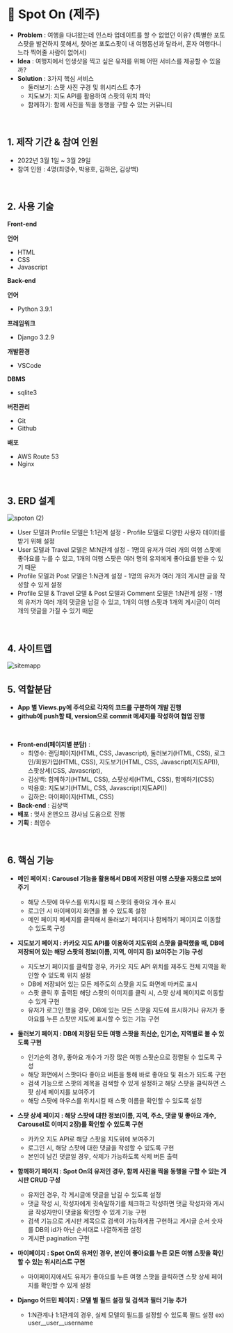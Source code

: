 # :pushpin: Spot On (제주)

- **Problem** : 여행을 다녀왔는데 인스타 업데이트를 할 수 없었던 이유? (특별한 포토스팟을 발견하지 못해서, 찾아본 포토스팟이 내 여행동선과 달라서, 혼자 여행다니느라 찍어줄 사람이 없어서)
- **Idea** : 여행지에서 인생샷을 찍고 싶은 유저를 위해 어떤 서비스를 제공할 수 있을까? 
- **Solution** : 3가지 핵심 서비스 
  - 둘러보기: 스팟 사진 구경 및 위시리스트 추가
  - 지도보기: 지도 API를 활용하여 스팟의 위치 파악
  - 함께하기: 함께 사진을 찍을 동행을 구할 수 있는 커뮤니티
<br>

## 1. 제작 기간 & 참여 인원
- 2022년 3월 1일 ~ 3월 29일
- 참여 인원 : 4명(최영수, 박용호, 김하은, 김상백)
<br>

## 2. 사용 기술
**Front-end**

**언어**
- HTML
- CSS
- Javascript

**Back-end**       

**언어**
- Python 3.9.1 

**프레임워크**
- Django 3.2.9

**개발환경**
- VSCode

**DBMS**
- sqlite3

**버전관리**
- Git
- Github

**배포**
- AWS Route 53
- Nginx

<br>

## 3. ERD 설계
![spoton (2)](https://user-images.githubusercontent.com/95380638/172568347-de3f8cab-be2b-48a9-9d75-0801b725beea.png)

- User 모델과 Profile 모델은 1:1관계 설정 - Profile 모델로 다양한 사용자 데이터를 받기 위해 설정
- User 모델과 Travel 모델은 M:N관계 설정 - 1명의 유저가 여러 개의 여행 스팟에 좋아요를 누를 수 있고, 1개의 여행 스팟은 여러 명의 유저에게 좋아요를 받을 수 있기 때문
- Profile 모델과 Post 모델은 1:N관계 설정 - 1명의 유저가 여러 개의 게시판 글을 작성할 수 있게 설정
- Profile 모델 & Travel 모델 & Post 모델과 Comment 모델은 1:N관계 설정 - 1명의 유저가 여러 개의 댓글을 남길 수 있고, 1개의 여행 스팟과 1개의 게시글이 여러 개의 댓글을 가질 수 있기 때문
<br>

## 4. 사이트맵 
![sitemapp](https://user-images.githubusercontent.com/97776406/160767228-0b59c2d0-fc55-4adf-855d-9cbe17a5463a.svg)
<br>

## 5. 역할분담
- **App 별 Views.py에 주석으로 각자의 코드를 구분하여 개발 진행**
- **github에 push할 때, version으로 commit 메세지를 작성하여 협업 진행** 

<br>

- **Front-end(페이지별 분담)** :
  - 최영수: 랜딩페이지(HTML, CSS, Javascript), 둘러보기(HTML, CSS), 로그인/회원가입(HTML, CSS), 지도보기(HTML, CSS, Javascript(지도API)), 스팟상세(CSS, Javascript), 
  - 김상백: 함께하기(HTML, CSS), 스팟상세(HTML, CSS), 함께하기(CSS)
  - 박용호: 지도보기(HTML, CSS, Javascript(지도API))
  - 김하은: 마이페이지(HTML, CSS)
- **Back-end** : 김상백
- **배포** : 멋사 온앤오프 강사님 도움으로 진행
- **기획** : 최영수
<br>

## 6. 핵심 기능
- **메인 페이지 : Carousel 기능을 활용해서 DB에 저장된 여행 스팟을 자동으로 보여주기**    
  - 해당 스팟에 마우스를 위치시킬 때 스팟의 좋아요 개수 표시
  - 로그인 시 마이페이지 화면을 볼 수 있도록 설정
  - 메인 페이지 메세지를 클릭해서 둘러보기 페이지나 함께하기 페이지로 이동할 수 있도록 구성

- **지도보기 페이지 : 카카오 지도 API를 이용하여 지도위의 스팟을 클릭했을 때, DB에 저장되어 있는 해당 스팟의 정보(이름, 지역, 이미지 등) 보여주는 기능 구성**   
  - 지도보기 페이지를 클릭할 경우, 카카오 지도 API 위치를 제주도 전체 지역을 확인할 수 있도록 위치 설정
  - DB에 저장되어 있는 모든 제주도의 스팟을 지도 화면에 마커로 표시
  - 스팟 클릭 후 출력된 해당 스팟의 이미지를 클릭 시, 스팟 상세 페이지로 이동할 수 있게 구현
  - 유저가 로그인 했을 경우, DB에 있는 모든 스팟을 지도에 표시하거나 유저가 좋아요를 누른 스팟만 지도에 표시할 수 있는 기능 구현

- **둘러보기 페이지 : DB에 저장된 모든 여행 스팟을 최신순, 인기순, 지역별로 볼 수 있도록 구현**    
  - 인기순의 경우, 좋아요 개수가 가장 많은 여행 스팟순으로 정렬될 수 있도록 구성
  - 해당 화면에서 스팟마다 좋아요 버튼을 통해 바로 좋아요 및 취소가 되도록 구현
  - 검색 기능으로 스팟의 제목을 검색할 수 있게 설정하고 해당 스팟을 클릭하면 스팟 상세 페이지를 보여주기
  - 해당 스팟에 마우스를 위치시킬 때 스팟 이름을 확인할 수 있도록 설정

- **스팟 상세 페이지 : 해당 스팟에 대한 정보(이름, 지역, 주소, 댓글 및 좋아요 개수, Carousel로 이미지 2장)를 확인할 수 있도록 구현**    
  - 카카오 지도 API로 해당 스팟을 지도위에 보여주기
  - 로그인 시, 해당 스팟에 대한 댓글을 작성할 수 있도록 구현
  - 본인이 남긴 댓글일 경우, 삭제가 가능하도록 삭제 버튼 출력

- **함께하기 페이지 : Spot On의 유저인 경우, 함께 사진을 찍을 동행을 구할 수 있는 게시판 CRUD 구성**    
  - 유저인 경우, 각 게시글에 댓글을 남길 수 있도록 설정 
  - 댓글 작성 시, 작성자에게 귓속말하기를 체크하고 작성하면 댓글 작성자와 게시글 작성자만이 댓글을 확인할 수 있게 기능 구현
  - 검색 기능으로 게시판 제목으로 검색이 가능하게끔 구현하고 게시글 순서 숫자를 DB의 id가 아닌 순서대로 나열하게끔 설정    
  - 게시판 pagination 구현

- **마이페이지 : Spot On의 유저인 경우, 본인이 좋아요를 누른 모든 여행 스팟을 확인할 수 있는 위시리스트 구현**   
  - 마이페이지에서도 유저가 좋아요를 누른 여행 스팟을 클릭하면 스팟 상세 페이지를 확인할 수 있게 설정

- **Django 어드민 페이지 : 모델 별 필드 설정 및 검색과 필터 기능 추가**
  - 1:N관계나 1:1관계의 경우, 실제 모델의 필드를 설정할 수 있도록 필드 설정 ex) user__user__username
